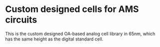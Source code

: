# Custom designed cells for AMS circuits
This is the custom designed OA-based analog cell library in 65nm, which has the same height as the digital standard cell.

